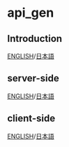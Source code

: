 # api_gen
## Introduction
[ENGLISH](./docs/introduction_en.md)/[日本語](./docs/introduction_ja.md)

## server-side
[ENGLISH](./docs/server_en.md)/[日本語](./docs/server_ja.md)

## client-side
[ENGLISH](./docs/client_en.md)/[日本語](./docs/client_ja.md)
